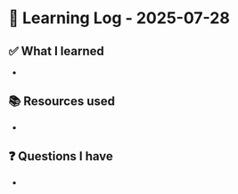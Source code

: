 # 🧠 Learning Log - 2025-07-28

## ✅ What I learned

- 

## 📚 Resources used

- 

## ❓ Questions I have

- 
